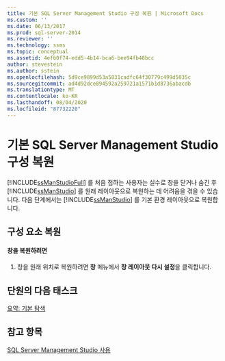 ```yaml
---
title: 기본 SQL Server Management Studio 구성 복원 | Microsoft Docs
ms.custom: ''
ms.date: 06/13/2017
ms.prod: sql-server-2014
ms.reviewer: ''
ms.technology: ssms
ms.topic: conceptual
ms.assetid: 4efb0f74-edd5-4b14-bca6-bee94fb48bcc
author: stevestein
ms.author: sstein
ms.openlocfilehash: 5d9ce9899d53a5831cadfc64f30779c499d5035c
ms.sourcegitcommit: ad4d92dce894592a259721a1571b1d8736abacdb
ms.translationtype: MT
ms.contentlocale: ko-KR
ms.lasthandoff: 08/04/2020
ms.locfileid: "87732220"
---
```

# <a name="restore-the-default-sql-server-management-studio-configuration"></a>기본 SQL Server Management Studio 구성 복원
  [!INCLUDE[ssManStudioFull](../../includes/ssmanstudiofull-md.md)] 를 처음 접하는 사용자는 실수로 창을 닫거나 숨긴 후 [!INCLUDE[ssManStudio](../../includes/ssmanstudio-md.md)] 를 원래 레이아웃으로 복원하는 데 어려움을 겪을 수 있습니다. 다음 단계에서는 [!INCLUDE[ssManStudio](../../includes/ssmanstudio-md.md)] 를 기본 환경 레이아웃으로 복원합니다.  
  
## <a name="restoring-components"></a>구성 요소 복원  
  
#### <a name="to-restore-the-windows"></a>창을 복원하려면  
  
1.  창을 원래 위치로 복원하려면 **창** 메뉴에서 **창 레이아웃 다시 설정**을 클릭합니다.  
  
## <a name="next-task-in-lesson"></a>단원의 다음 태스크  
 [요약: 기본 탐색](lesson-1-9-summary-basic-navigation.md)  
  
## <a name="see-also"></a>참고 항목  
 [SQL Server Management Studio 사용](../sql-server-management-studio-ssms.md)  
  
  

